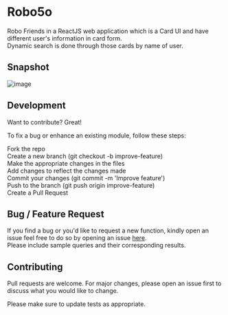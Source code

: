 # Robo5o
Robo Friends in a ReactJS web application which is a Card UI and have different user's information in card form.\
Dynamic search is done through those cards by name of user.

## Snapshot
![image](https://user-images.githubusercontent.com/56764533/85942578-b8a72600-b947-11ea-93be-dff506498b0e.png)

## Development
Want to contribute? Great!

To fix a bug or enhance an existing module, follow these steps:

Fork the repo\
Create a new branch (git checkout -b improve-feature)\
Make the appropriate changes in the files\
Add changes to reflect the changes made\
Commit your changes (git commit -m 'Improve feature')\
Push to the branch (git push origin improve-feature)\
Create a Pull Request

## Bug / Feature Request
If you find a bug or you'd like to request a new function, kindly open an issue feel free to do so by opening an issue [here](https://github.com/ayush-020198/Robot5o/issues/new).\
Please include sample queries and their corresponding results.

## Contributing
Pull requests are welcome. For major changes, please open an issue first to discuss what you would like to change.

Please make sure to update tests as appropriate.
